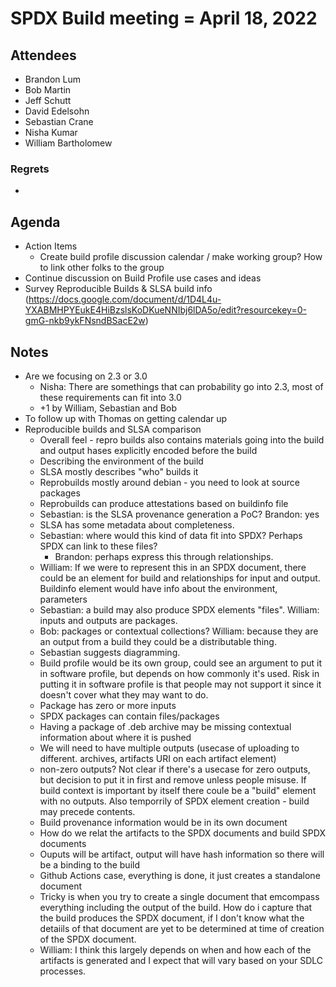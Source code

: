 # SPDX Build meeting = April 18, 2022

## Attendees

* Brandon Lum
* Bob Martin
* Jeff Schutt
* David Edelsohn
* Sebastian Crane
* Nisha Kumar
* William Bartholomew

### Regrets

*

## Agenda

* Action Items
  * Create build profile discussion calendar / make working group? How to link other folks to the group
* Continue discussion on Build Profile use cases and ideas
* Survey Reproducible Builds & SLSA build info (<https://docs.google.com/document/d/1D4L4u-YXABMHPYEukE4HiBzslsKoDKueNNIbj6lDA5o/edit?resourcekey=0-gmG-nkb9ykFNsndBSacE2w>)

## Notes

* Are we focusing on 2.3 or 3.0
  * Nisha: There are somethings that can probability go into 2.3, most of these requirements can fit into 3.0
  * +1 by William, Sebastian and Bob
* To follow up with Thomas on getting calendar up
* Reproducible builds and SLSA comparison
  * Overall feel - repro builds also contains materials going into the build and output hases explicitly encoded before the build
  * Describing the environment of the build
  * SLSA mostly describes "who" builds it
  * Reprobuilds mostly around debian - you need to look at source packages
  * Reprobuilds can produce attestations based on buildinfo file
  * Sebastian: is the SLSA provenance generation a PoC? Brandon: yes
  * SLSA has some metadata about completeness.
  * Sebastian: where would this kind of data fit into SPDX? Perhaps SPDX can link to these files?
    * Brandon: perhaps express this through relationships.
  * William: If we were to represent this in an SPDX document, there could be an element for build and relationships for input and output. Buildinfo element would have info about the environment, parameters
  * Sebastian: a build may also produce SPDX elements "files". William: inputs and outputs are packages.
  * Bob: packages or contextual collections? William: because they are an output from a build they could be a distributable thing.
  * Sebastian suggests diagramming.
  * Build profile would be its own group, could see an argument to put it in software profile, but depends on how commonly it's used. Risk in putting it in software profile is that people may not support it since it doesn't cover what they may want to do.
  * Package has zero or more inputs
  * SPDX packages can contain files/packages
  * Having a package of .deb archive may be missing contextual information about where it is pushed
  * We will need to have multiple outputs (usecase of uploading to different. archives, artifacts URI on each artifact element)
  * non-zero outputs? Not clear if there's a usecase for zero outputs, but decision to put it in first and remove unless people misuse. If build context is important by itself there coule be a "build" element with no outputs. Also temporrily of SPDX element creation - build may precede contents.
  * Build provenance information would be in its own document
  * How do we relat the artifacts to the SPDX documents and build SPDX documents
  * Ouputs will be artifact, output will have hash information so there will be a binding to the build
  * Github Actions case, everything is done, it just creates a standalone document
  * Tricky is when you try to create a single document that emcompass everything including the output of the build. How do i capture that the build produces the SPDX document, if I don't know what the detaiils of that document are yet to be determined at time of creation of the SPDX document.
  * William: I think this largely depends on when and how each of the artifacts is generated and I expect that will vary based on your SDLC processes.
